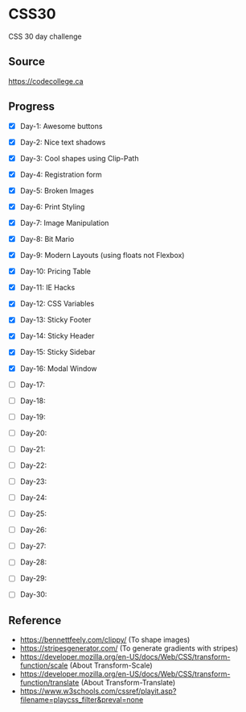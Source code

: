 # CSS30
CSS 30 day challenge


## Source
https://codecollege.ca


## Progress
- [x] Day-1: Awesome buttons
- [x] Day-2: Nice text shadows
- [x] Day-3: Cool shapes using Clip-Path
- [x] Day-4: Registration form
- [x] Day-5: Broken Images
- [x] Day-6: Print Styling
- [x] Day-7: Image Manipulation
- [x] Day-8: Bit Mario
- [x] Day-9: Modern Layouts (using floats not Flexbox)
- [x] Day-10: Pricing Table
- [x] Day-11: IE Hacks
- [x] Day-12: CSS Variables
- [x] Day-13: Sticky Footer
- [x] Day-14: Sticky Header
- [x] Day-15: Sticky Sidebar
- [x] Day-16: Modal Window
- [ ] Day-17:
- [ ] Day-18:
- [ ] Day-19:
- [ ] Day-20:
- [ ] Day-21:
- [ ] Day-22:
- [ ] Day-23:
- [ ] Day-24:
- [ ] Day-25:
- [ ] Day-26:
- [ ] Day-27:
- [ ] Day-28:
- [ ] Day-29:
- [ ] Day-30:


## Reference
- https://bennettfeely.com/clippy/  (To shape images)
- https://stripesgenerator.com/     (To generate gradients with stripes)
- https://developer.mozilla.org/en-US/docs/Web/CSS/transform-function/scale (About Transform-Scale)
- https://developer.mozilla.org/en-US/docs/Web/CSS/transform-function/translate (About Transform-Translate)
- https://www.w3schools.com/cssref/playit.asp?filename=playcss_filter&preval=none
